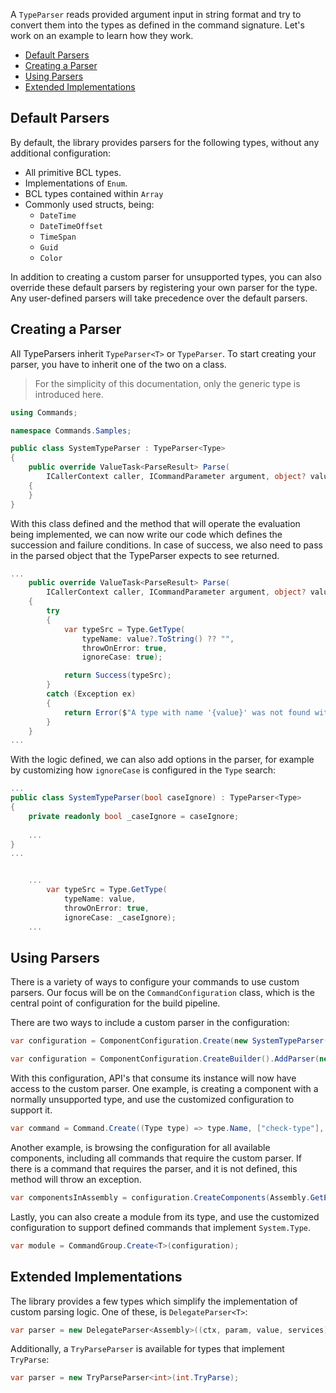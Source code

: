 A `TypeParser` reads provided argument input in string format and try to convert them into the types as defined in the command signature.
Let's work on an example to learn how they work.

- [Default Parsers](#default-parsers)
- [Creating a Parser](#creating-your-parser)
- [Using Parsers](#using-parser)
- [Extended Implementations](#extended-implementations)

## Default Parsers

By default, the library provides parsers for the following types, without any additional configuration:

- All primitive BCL types.
- Implementations of `Enum`.
- BCL types contained within `Array`
- Commonly used structs, being: 
    - `DateTime`
    - `DateTimeOffset`
    - `TimeSpan`
    - `Guid`
    - `Color`

In addition to creating a custom parser for unsupported types, you can also override these default parsers by registering your own parser for the type. 
Any user-defined parsers will take precedence over the default parsers.

## Creating a Parser

All TypeParsers inherit `TypeParser<T>` or `TypeParser`. To start creating your parser, you have to inherit one of the two on a class.

> For the simplicity of this documentation, only the generic type is introduced here.

```cs
using Commands;

namespace Commands.Samples;

public class SystemTypeParser : TypeParser<Type>
{
    public override ValueTask<ParseResult> Parse(
        ICallerContext caller, ICommandParameter argument, object? value, IServiceProvider services, CancellationToken cancellationToken)
    {
    }
}

```

With this class defined and the method that will operate the evaluation being implemented, we can now write our code which defines the succession and failure conditions. 
In case of success, we also need to pass in the parsed object that the TypeParser expects to see returned.

```cs
...
    public override ValueTask<ParseResult> Parse(
        ICallerContext caller, ICommandParameter argument, object? value, IServiceProvider services, CancellationToken cancellationToken)
    {
        try
        {
            var typeSrc = Type.GetType(
                typeName: value?.ToString() ?? "",
                throwOnError: true,
                ignoreCase: true);

            return Success(typeSrc);
        }
        catch (Exception ex)
        {
            return Error($"A type with name '{value}' was not found within the current assembly. Did you provide the type's full name, including its namespace?");
        }
    }
...
```

With the logic defined, we can also add options in the parser, for example by customizing how `ignoreCase` is configured in the `Type` search:

```cs
...
public class SystemTypeParser(bool caseIgnore) : TypeParser<Type>
{
    private readonly bool _caseIgnore = caseIgnore;
        
    ...
}
...
```

```cs

    ...
        var typeSrc = Type.GetType(
            typeName: value, 
            throwOnError: true, 
            ignoreCase: _caseIgnore);
    ...
```

## Using Parsers

There is a variety of ways to configure your commands to use custom parsers. 
Our focus will be on the `CommandConfiguration` class, which is the central point of configuration for the build pipeline.

There are two ways to include a custom parser in the configuration:
```cs
var configuration = ComponentConfiguration.Create(new SystemTypeParser(true));
```
```cs
var configuration = ComponentConfiguration.CreateBuilder().AddParser(new SystemTypeParser(true)).Build();
```

With this configuration, API's that consume its instance will now have access to the custom parser. One example, is creating a component with a normally unsupported type, and use the customized configuration to support it.
```cs
var command = Command.Create((Type type) => type.Name, ["check-type"], configuration);
```

Another example, is browsing the configuration for all available components, including all commands that require the custom parser.
If there is a command that requires the parser, and it is not defined, this method will throw an exception.
```cs
var componentsInAssembly = configuration.CreateComponents(Assembly.GetExecutingAssembly().GetExportedTypes());
```

Lastly, you can also create a module from its type, and use the customized configuration to support defined commands that implement `System.Type`.
```cs
var module = CommandGroup.Create<T>(configuration);
```

## Extended Implementations

The library provides a few types which simplify the implementation of custom parsing logic. One of these, is `DelegateParser<T>`:

```cs
var parser = new DelegateParser<Assembly>((ctx, param, value, services) => ...);
```

Additionally, a `TryParseParser` is available for types that implement `TryParse`:

```cs
var parser = new TryParseParser<int>(int.TryParse);
```